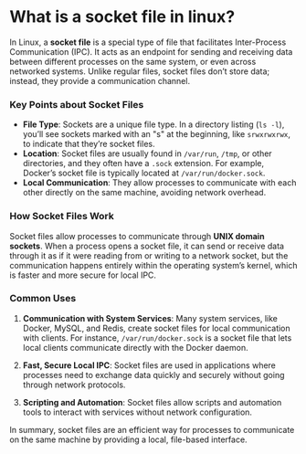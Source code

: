 # What is a socket file in linux?

In Linux, a **socket file** is a special type of file that facilitates Inter-Process Communication (IPC). It acts as an endpoint for sending and receiving data between different processes on the same system, or even across networked systems. Unlike regular files, socket files don’t store data; instead, they provide a communication channel.

### Key Points about Socket Files
- **File Type**: Sockets are a unique file type. In a directory listing (`ls -l`), you’ll see sockets marked with an "s" at the beginning, like `srwxrwxrwx`, to indicate that they’re socket files.
- **Location**: Socket files are usually found in `/var/run`, `/tmp`, or other directories, and they often have a `.sock` extension. For example, Docker’s socket file is typically located at `/var/run/docker.sock`.
- **Local Communication**: They allow processes to communicate with each other directly on the same machine, avoiding network overhead.
  
### How Socket Files Work
Socket files allow processes to communicate through **UNIX domain sockets**. When a process opens a socket file, it can send or receive data through it as if it were reading from or writing to a network socket, but the communication happens entirely within the operating system’s kernel, which is faster and more secure for local IPC.

### Common Uses
1. **Communication with System Services**: Many system services, like Docker, MySQL, and Redis, create socket files for local communication with clients. For instance, `/var/run/docker.sock` is a socket file that lets local clients communicate directly with the Docker daemon.

2. **Fast, Secure Local IPC**: Socket files are used in applications where processes need to exchange data quickly and securely without going through network protocols.

3. **Scripting and Automation**: Socket files allow scripts and automation tools to interact with services without network configuration. 

In summary, socket files are an efficient way for processes to communicate on the same machine by providing a local, file-based interface.
